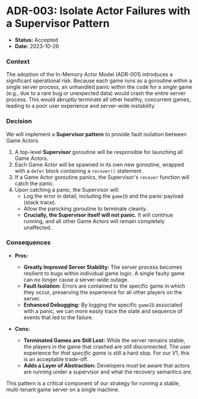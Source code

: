 
# ADR-003: Isolate Actor Failures with a Supervisor Pattern

*   **Status:** Accepted
*   **Date:** 2023-10-26

### Context

The adoption of the In-Memory Actor Model (ADR-001) introduces a significant operational risk. Because each game runs as a goroutine within a single server process, an unhandled panic within the code for a *single* game (e.g., due to a rare bug or unexpected data) would crash the entire server process. This would abruptly terminate all other healthy, concurrent games, leading to a poor user experience and server-wide instability.

### Decision

We will implement a **Supervisor pattern** to provide fault isolation between Game Actors.

1.  A top-level **Supervisor** goroutine will be responsible for launching all Game Actors.
2.  Each Game Actor will be spawned in its own new goroutine, wrapped with a `defer` block containing a `recover()` statement.
3.  If a Game Actor goroutine panics, the Supervisor's `recover` function will catch the panic.
4.  Upon catching a panic, the Supervisor will:
    *   Log the error in detail, including the `gameID` and the panic payload (stack trace).
    *   Allow the panicking goroutine to terminate cleanly.
    *   **Crucially, the Supervisor itself will not panic.** It will continue running, and all other Game Actors will remain completely unaffected.

### Consequences

*   **Pros:**
    *   **Greatly Improved Server Stability:** The server process becomes resilient to bugs within individual game logic. A single faulty game can no longer cause a server-wide outage.
    *   **Fault Isolation:** Errors are contained to the specific game in which they occur, preserving the experience for all other players on the server.
    *   **Enhanced Debugging:** By logging the specific `gameID` associated with a panic, we can more easily trace the state and sequence of events that led to the failure.

*   **Cons:**
    *   **Terminated Games are Still Lost:** While the server remains stable, the players in the game that crashed are still disconnected. The user experience for *that specific game* is still a hard stop. For our V1, this is an acceptable trade-off.
    *   **Adds a Layer of Abstraction:** Developers must be aware that actors are running under a supervisor and what the recovery semantics are.

This pattern is a critical component of our strategy for running a stable, multi-tenant game server on a single machine.
